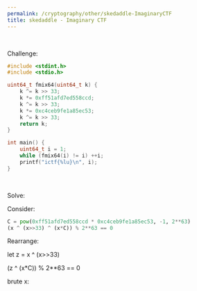 ```yaml
---
permalink: /cryptography/other/skedaddle-ImaginaryCTF
title: skedaddle - Imaginary CTF
---
```


<br>


Challenge:

```c
#include <stdint.h>
#include <stdio.h>

uint64_t fmix64(uint64_t k) {
    k ^= k >> 33;
    k *= 0xff51afd7ed558ccd;
    k ^= k >> 33;
    k *= 0xc4ceb9fe1a85ec53;
    k ^= k >> 33;
    return k;
}

int main() {
    uint64_t i = 1;
    while (fmix64(i) != i) ++i;
    printf("ictf{%lu}\n", i);
}
```

<br>


Solve:

Consider:

```python
C = pow(0xff51afd7ed558ccd * 0xc4ceb9fe1a85ec53, -1, 2**63)
(x ^ (x>>33) ^ (x*C)) % 2**63 == 0
```

Rearrange:

let z = x ^ (x>>33)

(z ^ (x*C)) % 2**63 == 0


brute x:

